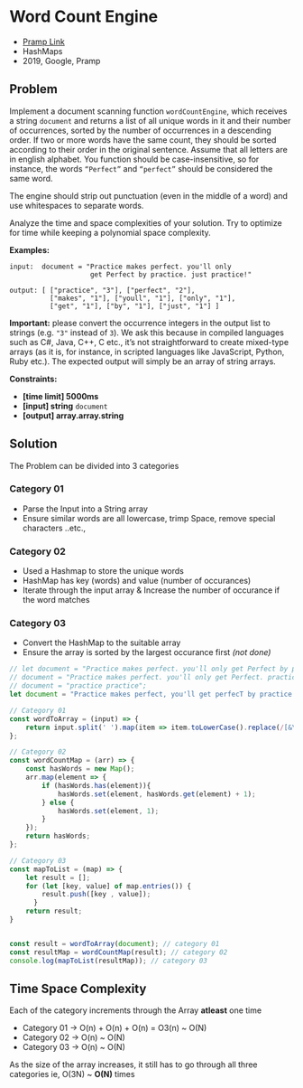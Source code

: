 # Word Count Engine

- [Pramp Link](https://www.pramp.com/challenge/W5EJq2Jld3t2ny9jyZXG)
- HashMaps
- 2019, Google, Pramp



## Problem

Implement a document scanning function `wordCountEngine`, which receives a string `document` and returns a list of all unique words in it and their number of occurrences, sorted by the number of occurrences in a descending order. If two or more words have the same count, they should be sorted according to their order in the original sentence. Assume that all letters are in english alphabet. You function should be case-insensitive, so for instance, the words `“Perfect”` and `“perfect”` should be considered the same word.

The engine should strip out punctuation (even in the middle of a word) and use whitespaces to separate words.

Analyze the time and space complexities of your solution. Try to optimize for time while keeping a polynomial space complexity.

**Examples:**

```pramp
input:  document = "Practice makes perfect. you'll only
                    get Perfect by practice. just practice!"

output: [ ["practice", "3"], ["perfect", "2"],
          ["makes", "1"], ["youll", "1"], ["only", "1"], 
          ["get", "1"], ["by", "1"], ["just", "1"] ]
```

**Important:** please convert the occurrence integers in the output list to strings (e.g. `"3"` instead of `3`). We ask this because in compiled languages such as C#, Java, C++, C etc., it’s not straightforward to create mixed-type arrays (as it is, for instance, in scripted languages like JavaScript, Python, Ruby etc.). The expected output will simply be an array of string arrays.

**Constraints:**

- **[time limit] 5000ms**
- **[input] string** `document`
- **[output] array.array.string**



## Solution

The Problem can be divided into 3 categories

### Category 01

- Parse the Input into a String array
- Ensure similar words are all lowercase, trimp Space, remove special characters ..etc.,

### Category 02

- Used a Hashmap to store the unique words
- HashMap has key (words) and value (number of occurances)
- Iterate through the input array & Increase the number of occurance if the word matches

### Category 03

- Convert the HashMap to the suitable array
- Ensure the array is sorted by the largest occurance first _(not done)_



```javascript
// let document = "Practice makes perfect. you'll only get Perfect by practice. just practice!";
// document = "Practice makes perfect. you'll only get Perfect. practice practice";
// document = "practice practice";
let document = "Practice makes perfect, you'll get perfecT by practice. just practice! just just just!!";

// Category 01
const wordToArray = (input) => {
    return input.split(' ').map(item => item.toLowerCase().replace(/[&\/\\#,+!()$~%.":*?<>{}]/g, '')).sort();
};

// Category 02
const wordCountMap = (arr) => {
    const hasWords = new Map();
    arr.map(element => {
        if (hasWords.has(element)){
            hasWords.set(element, hasWords.get(element) + 1);
        } else {
            hasWords.set(element, 1);
        }
    });
    return hasWords;
};

// Category 03
const mapToList = (map) => {
    let result = [];
    for (let [key, value] of map.entries()) {
        result.push([key , value]);
      }
    return result;
}


const result = wordToArray(document); // category 01
const resultMap = wordCountMap(result); // category 02
console.log(mapToList(resultMap)); // category 03
```

## Time Space Complexity

Each of the category increments through the Array **atleast** one time

- Category 01 -> O(n) + O(n) + O(n) = O3(n) ~ O(N)
- Category 02 -> O(n) ~ O(N)
- Category 03 -> O(n) ~ O(N)

As the size of the array increases, it still has to go through all three categories ie, O(3N) ~ **O(N)** times

